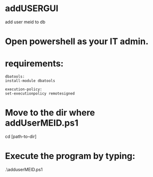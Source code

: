 # addUSERGUI
add user meid to db

# Open powershell as your IT admin.

# requirements:
	dbatools:
	install-module dbatools

	execution-policy:
	set-executionpolicy remotesigned

# Move to the dir where addUserMEID.ps1
cd [path-to-dir]

# Execute the program by typing:
.\adduserMEID.ps1
